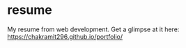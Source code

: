 # resume
My resume from web development.
Get a glimpse at it here: https://chakramit296.github.io/portfolio/
